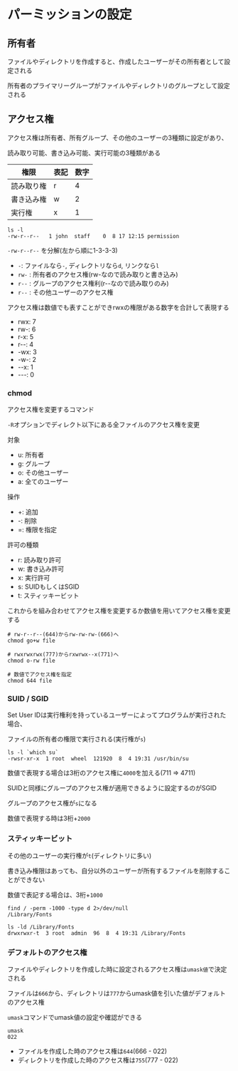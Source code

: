 # パーミッションの設定

## 所有者
ファイルやディレクトリを作成すると、作成したユーザーがその所有者として設定される

所有者のプライマリーグループがファイルやディレクトリのグループとして設定される

## アクセス権
アクセス権は所有者、所有グループ、その他のユーザーの3種類に設定があり、

読み取り可能、書き込み可能、実行可能の3種類がある

|権限       |表記 |数字 |
|-----------|-----|-----|
|読み取り権 |r    |4    |
|書き込み権 |w    |2    |
|実行権     |x    |1    |

```
ls -l
-rw-r--r--   1 john  staff    0  8 17 12:15 permission
```
`-rw-r--r--` を分解(左から順に1-3-3-3)

- `-`: ファイルなら`-`, ディレクトリなら`d`, リンクなら`l`
- `rw-` : 所有者のアクセス権(rw-なので読み取りと書き込み)
- `r--` : グループのアクセス権利(r--なので読み取りのみ)
- `r--` : その他ユーザーのアクセス権

アクセス権は数値でも表すことができrwxの権限がある数字を合計して表現する

- rwx: 7
- rw-: 6
- r-x: 5
- r--: 4
- -wx: 3
- -w-: 2
- --x: 1
- ---: 0

### chmod
アクセス権を変更するコマンド

`-R`オプションでディレクト以下にある全ファイルのアクセス権を変更

対象
- u: 所有者
- g: グループ
- o: その他ユーザー
- a: 全てのユーザー

操作
- +: 追加
- -: 削除
- =: 権限を指定

許可の種類
- r: 読み取り許可
- w: 書き込み許可
- x: 実行許可
- s: SUIDもしくはSGID
- t: スティッキービット

これからを組み合わせてアクセス権を変更するか数値を用いてアクセス権を変更する

```
# rw-r--r--(644)からrw-rw-rw-(666)へ
chmod go+w file

# rwxrwxrwx(777)からrxwrwx--x(771)へ
chmod o-rw file

# 数値でアクセス権を指定
chmod 644 file
```

### SUID / SGID
Set User IDは実行権利を持っているユーザーによってプログラムが実行された場合、

ファイルの所有者の権限で実行される(実行権が`s`)

```
ls -l `which su`
-rwsr-xr-x  1 root  wheel  121920  8  4 19:31 /usr/bin/su
```

数値で表現する場合は3桁のアクセス権に`4000`を加える(711 => 4711)

SUIDと同様にグループのアクセス権が適用できるように設定するのがSGID

グループのアクセス権が`s`になる

数値で表現する時は3桁+`2000`

### スティッキービット
その他のユーザーの実行権が`t`(ディレクトリに多い)

書き込み権限はあっても、自分以外のユーザーが所有するファイルを削除することができない

数値で表記する場合は、3桁+`1000`

```
find / -perm -1000 -type d 2>/dev/null
/Library/Fonts

ls -ld /Library/Fonts 
drwxrwxr-t  3 root  admin  96  8  4 19:31 /Library/Fonts
```

### デフォルトのアクセス権
ファイルやディレクトリを作成した時に設定されるアクセス権は`umask値`で決定される

ファイルは`666`から、ディレクトリは`777`からumask値を引いた値がデフォルトのアクセス権

`umask`コマンドでumask値の設定や確認ができる

```
umask
022
```
- ファイルを作成した時のアクセス権は`644`(666 - 022)
- ディレクトリを作成した時のアクセス権は`755`(777 - 022)

